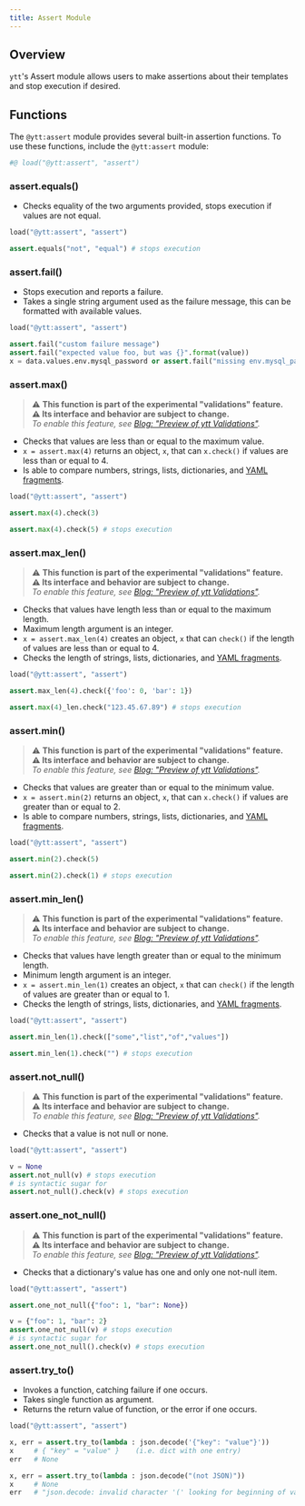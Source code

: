 ```yaml
---
title: Assert Module
---
```


## Overview

`ytt`'s Assert module allows users to make assertions about their templates and stop execution if desired. 

## Functions

The `@ytt:assert` module provides several built-in assertion functions.
To use these functions, include the `@ytt:assert` module:

```python
#@ load("@ytt:assert", "assert")
```

### assert.equals()
 - Checks equality of the two arguments provided, stops execution if values are not equal.
```python
load("@ytt:assert", "assert")

assert.equals("not", "equal") # stops execution
```

### assert.fail()
- Stops execution and reports a failure.
- Takes a single string argument used as the failure message, this can be formatted with available values.
```python
load("@ytt:assert", "assert")

assert.fail("custom failure message")
assert.fail("expected value foo, but was {}".format(value))
x = data.values.env.mysql_password or assert.fail("missing env.mysql_password")
```

### assert.max()

> ⚠️ **This function is part of the experimental "validations" feature.\
> ⚠️ Its interface and behavior are subject to change.** \
> _To enable this feature, see [Blog: "Preview of ytt Validations"](/blog/ytt-validations-preview/)._

- Checks that values are less than or equal to the maximum value.
- `x = assert.max(4)` returns an object, `x`, that can `x.check()` if values are less than or equal to 4.
- Is able to compare numbers, strings, lists, dictionaries, and [YAML fragments](lang-ref-yaml-fragment).
```python
load("@ytt:assert", "assert")

assert.max(4).check(3)

assert.max(4).check(5) # stops execution
```

### assert.max_len()

> ⚠️ **This function is part of the experimental "validations" feature.\
> ⚠️ Its interface and behavior are subject to change.** \
> _To enable this feature, see [Blog: "Preview of ytt Validations"](/blog/ytt-validations-preview/)._

- Checks that values have length less than or equal to the maximum length.
- Maximum length argument is an integer.
- `x = assert.max_len(4)` creates an object, `x` that can `check()` if the length of values are less than or equal to 4.
- Checks the length of strings, lists, dictionaries, and [YAML fragments](lang-ref-yaml-fragment).
```python
load("@ytt:assert", "assert")

assert.max_len(4).check({'foo': 0, 'bar': 1})

assert.max(4)_len.check("123.45.67.89") # stops execution
```

### assert.min()

> ⚠️ **This function is part of the experimental "validations" feature.\
> ⚠️ Its interface and behavior are subject to change.** \
> _To enable this feature, see [Blog: "Preview of ytt Validations"](/blog/ytt-validations-preview/)._

- Checks that values are greater than or equal to the minimum value.
- `x = assert.min(2)` returns an object, `x`, that can `x.check()` if values are greater than or equal to 2.
- Is able to compare numbers, strings, lists, dictionaries, and [YAML fragments](lang-ref-yaml-fragment).
```python
load("@ytt:assert", "assert")

assert.min(2).check(5)

assert.min(2).check(1) # stops execution
```

### assert.min_len()

> ⚠️ **This function is part of the experimental "validations" feature.\
> ⚠️ Its interface and behavior are subject to change.** \
> _To enable this feature, see [Blog: "Preview of ytt Validations"](/blog/ytt-validations-preview/)._

 - Checks that values have length greater than or equal to the minimum length.
 - Minimum length argument is an integer. 
 - `x = assert.min_len(1)` creates an object, `x` that can `check()` if the length of values are greater than or equal to 1.
 - Checks the length of strings, lists, dictionaries, and [YAML fragments](lang-ref-yaml-fragment).
```python
load("@ytt:assert", "assert")

assert.min_len(1).check(["some","list","of","values"])

assert.min_len(1).check("") # stops execution
```

### assert.not_null()

> ⚠️ **This function is part of the experimental "validations" feature.\
> ⚠️ Its interface and behavior are subject to change.** \
> _To enable this feature, see [Blog: "Preview of ytt Validations"](/blog/ytt-validations-preview/)._

 - Checks that a value is not null or none.
```python
load("@ytt:assert", "assert")

v = None
assert.not_null(v) # stops execution
# is syntactic sugar for
assert.not_null().check(v) # stops execution
```

### assert.one_not_null()

> ⚠️ **This function is part of the experimental "validations" feature.\
> ⚠️ Its interface and behavior are subject to change.** \
> _To enable this feature, see [Blog: "Preview of ytt Validations"](/blog/ytt-validations-preview/)._

- Checks that a dictionary's value has one and only one not-null item.
```python
load("@ytt:assert", "assert")

assert.one_not_null({"foo": 1, "bar": None})

v = {"foo": 1, "bar": 2}
assert.one_not_null(v) # stops execution
# is syntactic sugar for
assert.one_not_null().check(v) # stops execution
```

### assert.try_to()
- Invokes a function, catching failure if one occurs.
- Takes single function as argument.
- Returns the return value of function, or the error if one occurs.
```python
load("@ytt:assert", "assert")

x, err = assert.try_to(lambda : json.decode('{"key": "value"}'))
x     # { "key" = "value" }    (i.e. dict with one entry)
err   # None

x, err = assert.try_to(lambda : json.decode("(not JSON)"))
x     # None
err   # "json.decode: invalid character '(' looking for beginning of value"
```